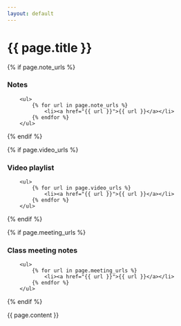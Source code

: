 ```yaml
---
layout: default
---
```




<div class="container">

<h1> {{ page.title }} </h1>

{% if page.note_urls %}
    <h3> Notes </h3>

        <ul>
            {% for url in page.note_urls %}
                <li><a href="{{ url }}">{{ url }}</a></li>
            {% endfor %}
        </ul>
{% endif %}

{% if page.video_urls %}
    <h3> Video playlist </h3>

        <ul>
            {% for url in page.video_urls %}
                <li><a href="{{ url }}">{{ url }}</a></li>
            {% endfor %}
        </ul>
{% endif %}

{% if page.meeting_urls %}
    <h3> Class meeting notes </h3>

        <ul>
            {% for url in page.meeting_urls %}
                <li><a href="{{ url }}">{{ url }}</a></li>
            {% endfor %}
        </ul>
{% endif %}

{{ page.content }}

</div>
